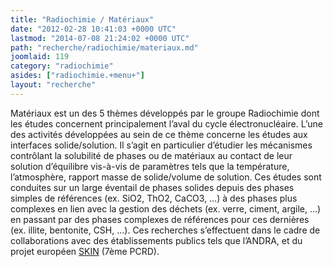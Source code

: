 ```yaml
---
title: "Radiochimie / Matériaux"
date: "2012-02-28 10:41:03 +0000 UTC"
lastmod: "2014-07-08 21:24:02 +0000 UTC"
path: "recherche/radiochimie/materiaux.md"
joomlaid: 119
category: "radiochimie"
asides: ["radiochimie.+menu+"]
layout: "recherche"
---
```

Matériaux est un des 5 thèmes développés par le groupe Radiochimie dont les études concernent principalement l’aval du cycle électronucléaire. L’une des activités développées au sein de ce thème concerne les études aux interfaces solide/solution. Il s’agit en particulier d’étudier les mécanismes contrôlant la solubilité de phases ou de matériaux au contact de leur solution d’équilibre vis-à-vis de paramètres tels que la température, l’atmosphère, rapport masse de solide/volume de solution. Ces études sont conduites sur un large éventail de phases solides depuis des phases simples de références (ex. SiO2, ThO2, CaCO3, …) à des phases plus complexes en lien avec la gestion des déchets (ex. verre, ciment, argile, …) en passant par des phases complexes de références pour ces dernières (ex. illite, bentonite, CSH, …). Ces recherches s’effectuent dans le cadre de collaborations avec des établissements publics tels que l’ANDRA, et du projet européen [SKIN](http://www.emn.fr/z-subatech/skin/) (7ème PCRD).
